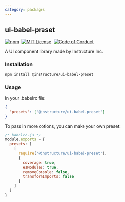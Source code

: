 ```yaml
---
category: packages
---
```


## ui-babel-preset

[![npm][npm]][npm-url]&nbsp;
[![MIT License][license-badge]][license]&nbsp;
[![Code of Conduct][coc-badge]][coc]

A UI component library made by Instructure Inc.

### Installation

```sh
npm install @instructure/ui-babel-preset
```

### Usage

In your .babelrc file:

```json
{
  "presets": ["@instructure/ui-babel-preset"]
}
```

To pass in more options, you can make your own preset:

```js
/* babelrc.js */
module.exports = {
  presets: [
    [
      require('@instructure/ui-babel-preset'),
      {
        coverage: true,
        esModules: true,
        removeConsole: false,
        transformImports: false
      }
    ]
  ]
}
```

[npm]: https://img.shields.io/npm/v/@instructure/ui-babel-preset.svg
[npm-url]: https://npmjs.com/package/@instructure/ui-babel-preset
[license-badge]: https://img.shields.io/npm/l/instructure-ui.svg?style=flat-square
[license]: https://github.com/instructure/instructure-ui/blob/master/LICENSE
[coc-badge]: https://img.shields.io/badge/code%20of-conduct-ff69b4.svg?style=flat-square
[coc]: https://github.com/instructure/instructure-ui/blob/master/CODE_OF_CONDUCT.md
